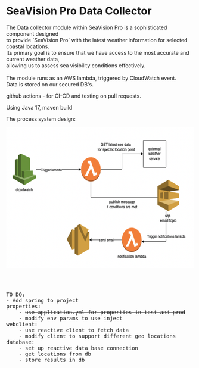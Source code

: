 # SeaVision Pro Data Collector
<div>
The Data collector module within SeaVision Pro is a sophisticated component designed <br>
to provide `SeaVision Pro` with the latest weather information for selected coastal locations.<br> 
Its primary goal is to ensure that we have access to the most accurate and current weather data,<br> 
allowing us to assess sea visibility conditions effectively.<br>
</div>
<br>
<div>The module runs as an AWS lambda, triggered by CloudWatch event.</div>
<div>Data is stored on our secured DB's.</div>
<div><p>github actions - for CI-CD and testing on pull requests.</div>
<div>Using Java 17, maven build</div>

<div>
  <p>The process system design:</p>
  <p align="center">
    <img src="https://github.com/asafmaoz1234/website/blob/main/images/lambda-beach-time.png">
  </p>
</div>

<pre>
 <p>
TO DO:
- Add spring to project
properties:
    - <s>use application.yml for properties in test and prod</s>
    - modify env params to use inject
webclient:
    - use reactive client to fetch data
    - modify client to support different geo locations
database:
    - set up reactive data base connection
    - get locations from db
    - store results in db
</p>
</pre>

 
